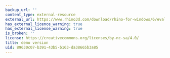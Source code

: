 ```yaml
---
backup_url: ''
content_type: external-resource
external_url: https://www.rhino3d.com/download/rhino-for-windows/6/evaluation
has_external_licence_warning: true
has_external_license_warning: true
is_broken: ''
license: https://creativecommons.org/licenses/by-nc-sa/4.0/
title: demo version
uid: 89630c07-b391-43b5-b163-da38665b3a85
---
```

